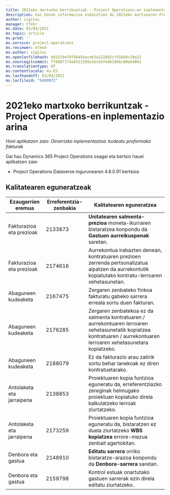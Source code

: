 ```yaml
---
title: 2021eko martxoko berrikuntzak - Project Operations-en inplementazio arina
description: Gai honek informazioa eskaintzen du 2021eko martxoaren Project Operations inplementazio arinaren bertsioan eskuragarri dauden kalitate-eguneratzeei buruz.
author: sigitac
manager: tfehr
ms.date: 03/03/2021
ms.topic: article
ms.prod: ''
ms.service: project-operations
ms.reviewer: kfend
ms.author: sigitac
ms.openlocfilehash: bd1518ef8f5645bace63a222b92cfd16d9c19a21
ms.sourcegitcommit: f78087174a8512199a1bcbd7e8610bbc80e64801
ms.translationtype: HT
ms.contentlocale: eu-ES
ms.lasthandoff: 03/04/2021
ms.locfileid: "5499972"
---
```

# <a name="whats-new-march-2021---project-operations-lite-deployment"></a>2021eko martxoko berrikuntzak - Project Operations-en inplementazio arina

_Honi aplikatzen zaio: Oinarrizko inplementazioa: kudeatu proformako fakturak_


Gai hau Dynamics 365 Project Operations osagai eta bertsio hauei aplikatzen zaie:

- Project Operations Dataverse ingurunearen 4.8.0.91 bertsioa 

## <a name="quality-updates"></a>Kalitatearen eguneratzeak

| **Ezaugarrien eremua** | **Erreferentzia-zenbakia** | **Kalitatearen eguneratzea** |
| --- | --- | --- |
| Fakturazioa eta prezioak | 2133873 | **Unitatearen salmenta-prezioa** moneta-ikurraren bistaratzea konpondu da **Gastuen aurreikuspenak** saretan. |
| Fakturazioa eta prezioak | 2174616 | Aurrekontua irabazten denean, kontratuaren prezioen zerrenda pertsonalizatua aipatzen da aurrekontutik kopiatutako kontratu-lerroaren xehetasunetan. |
| Abaguneen kudeaketa | 2167475 | Zergaren zenbateko finkoa fakturatu gabeko sarrera erreala sortu duen fakturan. |
| Abaguneen kudeaketa | 2176285 | Zergaren zenbatekoa ez da salmenta kontratuaren / aurrekontuaren lerroaren xehetasunetatik kopiatzea kontratuaren / aurrekontuaren lerroaren xehetasunetara kopiatzeko. |
| Abaguneen kudeaketa | 2188079 | Ez da fakturazio arau zatirik sortu behar lanekoak ez diren kontratuetarako. |
| Antolaketa eta jarraipena | 2138853 | Proiektuaren kopia funtzioa eguneratu da, erreferentziazko zereginak helmugako proiektuan kopiatuko direla kalkulatzeko lerroak ziurtatzeko. |
| Antolaketa eta jarraipena | 2173259 | Proiektuaren kopia funtzioa eguneratu da, bistaratzen ez duela ziurtatzeko **WBS kopiatzea** errore-mezua zenbait agertokitan. |
| Denbora eta gastua | 2148910 | **Editatu sarrera** orriko bistaratze-arazoa konpondu da **Denbora-sarrera** saretan. |
| Denbora eta gastua | 2159798 | Kontrol estuak onartutako gastuen sarrerak ezin direla editatu ziurtatzeko. |


